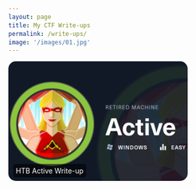 ```yaml
---
layout: page
title: My CTF Write-ups
permalink: /write-ups/
image: '/images/01.jpg'
---
```


<div style="position: relative; display: inline-block; margin-bottom: 5px;">
    <a href="/HTB-Active-Write-up">
        <img src="/images/htb_active.png" alt="HTB Active Write-up" 
             style="width: 360px; height: 240px; border-radius: 15px; object-fit: cover;">
        <div style="position: absolute; bottom: 10px; left: 10px; color: white; background-color: rgba(0, 0, 0, 0.6); padding: 5px; border-radius: 5px;">
            HTB Active Write-up
        </div>
    </a>
</div>
